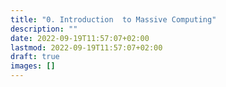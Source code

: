 ```yaml
---
title: "0. Introduction  to Massive Computing"
description: ""
date: 2022-09-19T11:57:07+02:00
lastmod: 2022-09-19T11:57:07+02:00
draft: true
images: []
---
```

